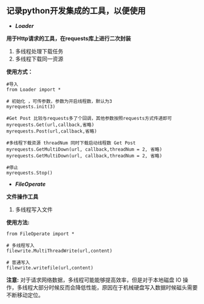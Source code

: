 ## 记录python开发集成的工具，以便使用  

+ ***Loader*** 

**用于Http请求的工具，在requests库上进行二次封装**
1. 多线程处理下载任务
2. 多线程下载同一资源  

**使用方式：**  

```
#导入
from Loader import *

# 初始化 ，可传参数，参数为开启线程数，默认为3
myrequests.init(3)

#Get Post 比较与requests多了个回调，其他参数按照requests方式传递即可
myrequests.Get(url,callback,省略)
myrequests.Post(url,callback,省略)

#多线程下载资源 threadNum 同时下载启动线程数 Get Post
myrequests.GetMultiDown(url, callback,threadNum = 2, 省略)
myrequests.GetMultiDown(url, callback,threadNum = 2, 省略)

#停止
myrequests.Stop()

```  

+ ***FileOperate***  

**文件操作工具**  
1. 多线程写入文件 

**使用方法:**  
```
from FileOperate import *

# 多线程写入
filewrite.MultiThreadWrite(url,content)

# 普通写入
filewrite.writefile(url,content)
```  
**注意:** 对于请求网络数据，多线程可能能够提高效率，但是对于本地磁盘 IO 操作，多线程大部分时候反而会降低性能，原因在于机械硬盘写入数据时候磁头需要不断移动定位。
